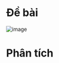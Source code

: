 # Đề bài
![image](https://github.com/VanHoang110802/Competitive_Programming/assets/108053955/ee179074-7288-4da6-a060-1ce75b6a7a39)

# Phân tích
